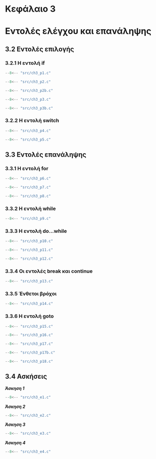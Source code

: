 # Κεφάλαιο 3

<h1>Εντολές ελέγχου και επανάληψης</h1>

## 3.2 Εντολές επιλογής

### 3.2.1 Η εντολή if

```{.c title="ch3_p1.c" linenums="1"}
--8<-- "src/ch3_p1.c"
```

```{.c title="ch3_p2.c" linenums="1"}
--8<-- "src/ch3_p2.c"
```

```{.c title="ch3_p2b.c" linenums="1"}
--8<-- "src/ch3_p2b.c"
```

```{.c title="ch3_p3.c" linenums="1"}
--8<-- "src/ch3_p3.c"
```

```{.c title="ch3_p3b.c" linenums="1"}
--8<-- "src/ch3_p3b.c"
```

### 3.2.2 Η εντολή switch

```{.c title="ch3_p4.c" linenums="1"}
--8<-- "src/ch3_p4.c"
```

```{.c title="ch3_p5.c" linenums="1"}
--8<-- "src/ch3_p5.c"
```

## 3.3 Εντολές επανάληψης
### 3.3.1 Η εντολή for

```{.c title="ch3_p6.c" linenums="1"}
--8<-- "src/ch3_p6.c"
```

```{.c title="ch3_p7.c" linenums="1"}
--8<-- "src/ch3_p7.c"
```

```{.c title="ch3_p8.c" linenums="1"}
--8<-- "src/ch3_p8.c"
```

### 3.3.2 Η εντολή while
```{.c title="ch3_p9.c" linenums="1"}
--8<-- "src/ch3_p9.c"
```

### 3.3.3 Η εντολή do...while
```{.c title="ch3_p10.c" linenums="1"}
--8<-- "src/ch3_p10.c"
```

```{.c title="ch3_p11.c" linenums="1"}
--8<-- "src/ch3_p11.c"
```

```{.c title="ch3_p12.c" linenums="1"}
--8<-- "src/ch3_p12.c"
```

### 3.3.4 Οι εντολές break και continue
```{.c title="ch3_p13.c" linenums="1"}
--8<-- "src/ch3_p13.c"
```

### 3.3.5 Ένθετοι βρόχοι
```{.c title="ch3_p14.c" linenums="1"}
--8<-- "src/ch3_p14.c"
```
### 3.3.6 Η εντολή goto
```{.c title="ch3_p15.c" linenums="1"}
--8<-- "src/ch3_p15.c"
```

```{.c title="ch3_p16.c" linenums="1"}
--8<-- "src/ch3_p16.c"
```

```{.c title="ch3_p17.c" linenums="1"}
--8<-- "src/ch3_p17.c"
```

```{.c title="ch3_p17b.c" linenums="1"}
--8<-- "src/ch3_p17b.c"
```

```{.c title="ch3_p18.c" linenums="1"}
--8<-- "src/ch3_p18.c"
```

##  3.4 Ασκήσεις

***Άσκηση 1***
```{.c title="ch3_e1.c" linenums="1"}
--8<-- "src/ch3_e1.c"
```

***Άσκηση 2***
```{.c title="ch3_e2.c" linenums="1"}
--8<-- "src/ch3_e2.c"
```

***Άσκηση 3***
```{.c title="ch3_e3.c" linenums="1"}
--8<-- "src/ch3_e3.c"
```

***Άσκηση 4***
```{.c title="ch3_e4.c" linenums="1"}
--8<-- "src/ch3_e4.c"
```
